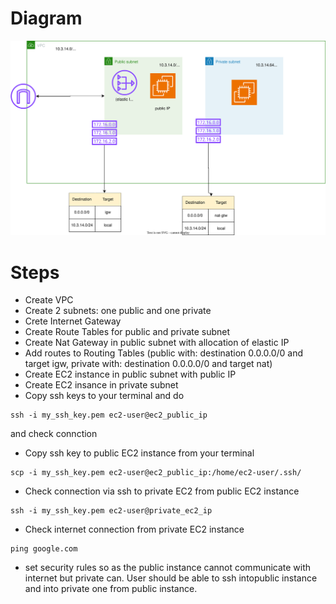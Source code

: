 # Diagram
![diagram](./example1.drawio.svg)

# Steps
* Create VPC
* Create 2 subnets: one public and one private
* Crete Internet Gateway
* Create Route Tables for public and private subnet
* Create Nat Gateway in public subnet with allocation of elastic IP
* Add routes to Routing Tables (public with: destination 0.0.0.0/0 and target igw, private with: destination 0.0.0.0/0 and target nat)
* Create EC2 instance in public subnet with public IP
* Create EC2 insance in private subnet
* Copy ssh keys to your terminal and do

```
ssh -i my_ssh_key.pem ec2-user@ec2_public_ip 
```
and check connction
* Copy ssh key to public EC2 instance from your terminal
```
scp -i my_ssh_key.pem ec2-user@ec2_public_ip:/home/ec2-user/.ssh/
```
* Check connection via ssh to private EC2 from public EC2 instance
```
ssh -i my_ssh_key.pem ec2-user@private_ec2_ip
```
* Check internet connection from private EC2 instance
```
ping google.com
```

* set security rules so as the public instance cannot communicate with internet but private can. User should be able to ssh intopublic instance and into private one from public instance.
